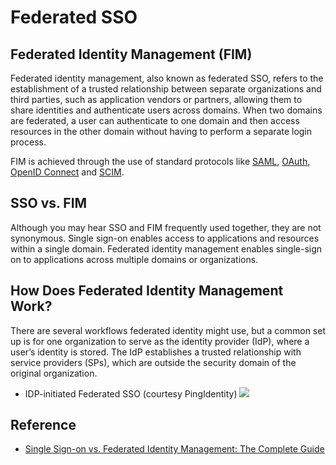 # Federated SSO

## Federated Identity Management (FIM)
Federated identity management, also known as federated SSO, refers to the establishment of a trusted relationship between separate organizations and third parties, such as application vendors or partners, allowing them to share identities and authenticate users across domains. When two domains are federated, a user can authenticate to one domain and then access resources in the other domain without having to perform a separate login process.

FIM is achieved through the use of standard protocols like [SAML](https://www.pingidentity.com/en/resources/client-library/articles/saml.html), [OAuth](https://www.pingidentity.com/en/resources/client-library/articles/oauth.html), [OpenID Connect](https://www.pingidentity.com/en/resources/client-library/articles/openid-connect.html) and [SCIM](https://www.pingidentity.com/en/resources/client-library/articles/scim.html).

## SSO vs. FIM
Although you may hear SSO and FIM frequently used together, they are not synonymous. Single sign-on enables access to applications and resources within a single domain. Federated identity management enables single-sign on to applications across multiple domains or organizations. 

## How Does Federated Identity Management Work?
There are several workflows federated identity might use, but a common set up is for one organization to serve as the identity provider (IdP), where a user’s identity is stored. The IdP establishes a trusted relationship with service providers (SPs), which are outside the security domain of the original organization.

- IDP-initiated Federated SSO (courtesy PingIdentity)
![](https://www.pingidentity.com/content/dam/ping-6-2-assets/blogs/2021/0303/idp-initiated-fed-sso.png)

## Reference
- [Single Sign-on vs. Federated Identity Management: The Complete Guide](https://www.pingidentity.com/en/company/blog/posts/2021/sso-vs-federated-identity-management.html)